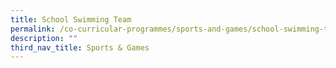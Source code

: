 ```yaml
---
title: School Swimming Team
permalink: /co-curricular-programmes/sports-and-games/school-swimming-team/
description: ""
third_nav_title: Sports & Games
---
```

